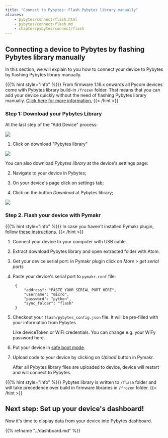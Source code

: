 ```yaml
---
title: "Connect to Pybytes: Flash Pybytes library manually"
aliases:
    - pybytes/connect/flash.html
    - pybytes/connect/flash.md
    - chapter/pybytes/connect/flash
---
```

## Connecting a device to Pybytes by flashing Pybytes library manually

In this section, we will explain to you how to connect your device to Pybytes by flashing Pybytes library manually.

{{{% hint style="info" %}}}
From firmware 1.16.x onwards all Pycom devices come with Pybytes library build-in `/frozen` folder. That means that you can add your device quickly without the need of flashing Pybytes library manually. [Click here for more information.](quick)
{{< /hint >}}

### Step 1: Download your Pybytes Library

At the last step of the "Add Device" process:

![](/gitbook/assets/pybyteslib-box-1.gif)

1. Click on download "Pybytes library"

![](/gitbook/assets/pybytes-library-wizard%20%281%29.png)

You can also download _Pybytes library_ at the device's settings page:

2. Navigate to your device in Pybytes;

3. On your device's page click on settings tab;

4. Click on the button _Download_ at Pybytes library;

![](/gitbook/assets/pybytes-library-download%20%281%29.gif)

### Step 2. Flash your device with Pymakr

{{{% hint style="info" %}}}
In case you haven't installed Pymakr plugin, follow [these instructions](/../pymakr/installation/atom).
{{< /hint >}}

1. Connect your device to your computer with USB cable.
2. Extract download Pybytes library and open extracted folder with Atom.
3. Get your device serial port: in Pymakr plugin click on _More_ &gt; _get serial ports_
4. Paste your device's serial port to `pymakr.conf` file:

   ```text
    {
        "address": "PASTE_YOUR_SERIAL_PORT_HERE",
        "username": "micro",
        "password": "python",
        "sync_folder": "flash"
    }
   ```

5. Checkout your `flash/pybytes_config.json` file. It will be pre-filled with your information from Pybytes

   Like deviceToken or WiFi credentials. You can change e.g. your WiFy password here.

6. Put your device in [safe boot mode](/../gettingstarted/programming/safeboot).
7. Upload code to your device by clicking on _Upload_ button in Pymakr.

   After all Pybytes library files are uploaded to device, device will restart and will connect to Pybytes.

{{{% hint style="info" %}}}
Pybytes library is written to `/flash` folder and will take precedence over build in firmware libraries in `/frozen` folder.
{{< /hint >}}

## Next step: Set up your device's dashboard!

Now it's time to display data from your device into Pybytes dashboard.

{{% refname "../dashboard.md" %}}

